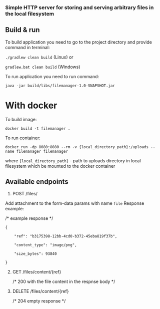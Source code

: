 ### Simple HTTP server for storing and serving arbitrary files in the local filesystem

## Build & run

To build application you need to go to the project directory and provide command in terminal:

`./gradlew clean build` (Linux) or

`gradlew.bat clean build` (Windows)

To run application you need to run command:

`java -jar build/libs/filemanager-1.0-SNAPSHOT.jar`

# With docker

To build image:

`docker build -t filemanager .`

To run container:

`docker run -dp 8080:8080 --rm -v {local_directory_path}:/uploads --name filemanager filemanager`

where `{local_directory_path}` - path to uploads directory in local filesystem which be mounted to the docker container


## Available endpoints

1. POST /files/

Add attachment to the form-data params with name `file`
Response example:

/* example response */

    {  

        "ref": "b3175398-12bb-4cd0-b372-45eba819f37b",  

        "content_type": "image/png",
 
        "size_bytes": 93840
 
    }

2. GET /files/content/{ref}

    /* 200 with the file content in the respnse body */
    
3. DELETE /files/content/{ref}

    /* 204 empty response */
